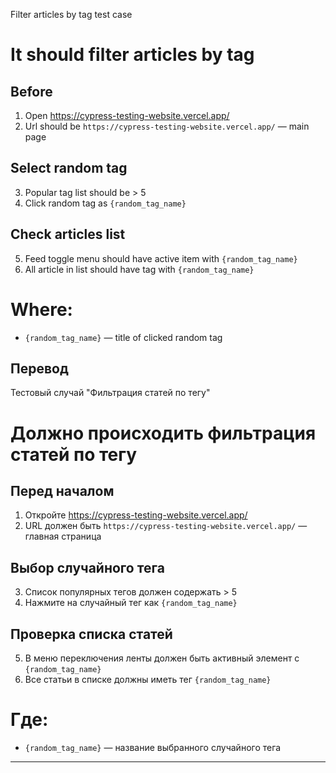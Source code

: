 Filter articles by tag test case

# It should filter articles by tag

## Before

1. Open https://cypress-testing-website.vercel.app/
2. Url should be `https://cypress-testing-website.vercel.app/` — main page

## Select random tag

3. Popular tag list should be > 5
4. Click random tag as `{random_tag_name}`

## Check articles list

5. Feed toggle menu should have active item with `{random_tag_name}`
6. All article in list should have tag with `{random_tag_name}`

# Where:

* `{random_tag_name}` — title of clicked random tag

Перевод
--------------------------------

Тестовый случай "Фильтрация статей по тегу"

# Должно происходить фильтрация статей по тегу

## Перед началом

1. Откройте https://cypress-testing-website.vercel.app/
2. URL должен быть `https://cypress-testing-website.vercel.app/` — главная страница

## Выбор случайного тега

3. Список популярных тегов должен содержать > 5
4. Нажмите на случайный тег как `{random_tag_name}`

## Проверка списка статей

5. В меню переключения ленты должен быть активный элемент с `{random_tag_name}`
6. Все статьи в списке должны иметь тег `{random_tag_name}`

# Где:

* `{random_tag_name}` — название выбранного случайного тега

---